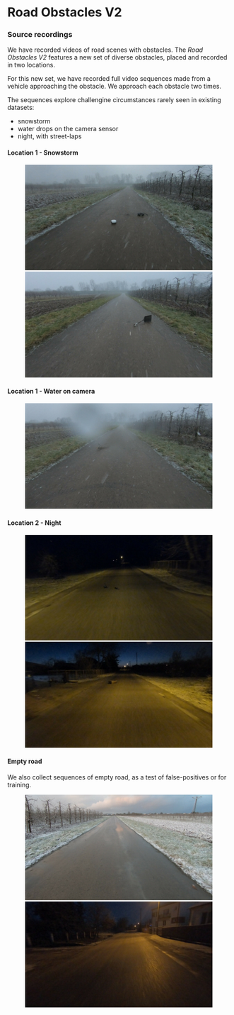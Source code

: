 
# Road Obstacles V2

### Source recordings

We have recorded videos of road scenes with obstacles.
The *Road Obstacles V2* features a new set of diverse obstacles, placed and recorded in two locations.

For this new set, we have recorded full video sequences made from a vehicle approaching the obstacle.
We approach each obstacle two times.

The sequences explore challengine circumstances rarely seen in existing datasets:

* snowstorm
* water drops on the camera sensor
* night, with street-laps


#### Location 1 - Snowstorm

<figure>
	<img src="RoadObstaclesV2/loc1_storm.jpg" /><img src="RoadObstaclesV2/loc1_obstacle.jpg" />
</figure>

#### Location 1 - Water on camera

<figure>
	<img src="RoadObstaclesV2/loc1_water_on_camera.jpg" />
</figure>

#### Location 2 - Night

<figure>
	<img src="RoadObstaclesV2/loc2_dir1.jpg" /><img src="RoadObstaclesV2/loc2_return.jpg" />
</figure>

#### Empty road

We also collect sequences of empty road, as a test of false-positives or for training.

<figure>
	<img src="RoadObstaclesV2/loc1_empty.jpg" /><img src="RoadObstaclesV2/loc2_empty.jpg" />
</figure>
